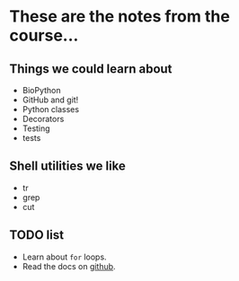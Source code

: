 # These are the notes from the course...

## Things we could learn about

* BioPython
* GitHub and git!
* Python classes
* Decorators
* Testing
* tests

## Shell utilities we like

* tr
* grep
* cut

## TODO list

* Learn about `for` loops.
* Read the docs on [github](https://github.com).
